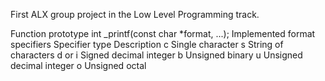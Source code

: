 First ALX  group project in the Low Level Programming track.

Function prototype
int _printf(const char *format, ...);
Implemented format specifiers
Specifier type	Description
c	Single character
s	String of characters
d or i	Signed decimal integer
b	Unsigned binary
u	Unsigned decimal integer
o	Unsigned octal